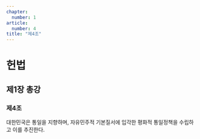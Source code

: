 ```yaml
---
chapter:
  number: 1
article:
  number: 4
title: "제4조"
---
```

# 헌법

## 제1장 총강

### 제4조

대한민국은 통일을 지향하며, 자유민주적 기본질서에 입각한 평화적 통일정책을 수립하고 이를 추진한다.
